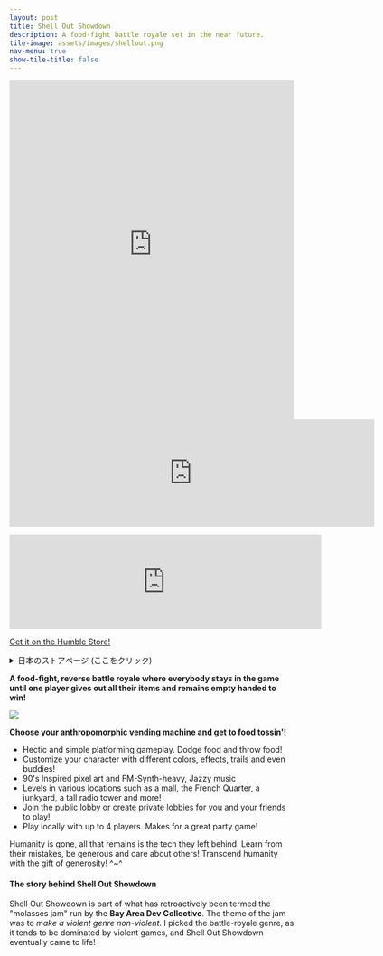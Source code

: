 ```yaml
---
layout: post
title: Shell Out Showdown
description: A food-fight battle royale set in the near future.
tile-image: assets/images/shellout.png
nav-menu: true
show-tile-title: false
---
```



<iframe width="100%" height="600" src="https://www.youtube-nocookie.com/embed/6AugzN6W-UM" title="YouTube video player" frameborder="0" allow="accelerometer; autoplay; clipboard-write; encrypted-media; gyroscope; picture-in-picture" allowfullscreen></iframe>

<iframe src="https://store.steampowered.com/widget/1556660/" frameborder="0" width="646" height="190"></iframe>
<p/>
<iframe src="https://itch.io/embed/923443?linkback=true&amp;dark=true" width="552" height="167" frameborder="0"><a href="https://manadream.itch.io/shell-out-showdown">Shell Out Showdown by manadream</a></iframe>
<p/>
<a href="https://www.humblebundle.com/store/shell-out-showdown">Get it on the Humble Store!</a>
<p/>
<details>
  <summary>日本のストアページ (ここをクリック)</summary>
  <br/>
  <div>
<p>自分のアイテムをすべて分け与え、その状態をキープし続けたプレイヤーが勝利する<strong>フードファイト逆バトルロワイアル</strong>！</p>
<p><em></em></p><em>
<p><strong>好きな擬人化自販機を選んで食べ物を投げよう！</strong></p>
<ul><li>目まぐるしくも手軽なプラットフォームゲーム。食べ物を避けては投げよう！
    
</li><li>自分のキャラクターの色、エフェクト、軌跡、そして相棒をカスタマイズ！
    
</li><li>90年代にインスパイアされたピクセルアートとFMシンセがメインのジャジーな音楽
    
</li><li>モール、フレンチ・クオーター、廃品置き場、高層ラジオタワーなど、さまざまなロケーションのステージ！
    
</li><li>公開ロビーに参加したり、プライベートロビーを作成したりして友達とプレイ！
    
</li><li>最大4人のプレイヤーでのローカルプレイが可能。パーティーゲームとして最適！
</li></ul>
<p>人類は滅亡し、残されたのは彼らが作り出した機械のみ。彼らの間違いから学び、寛大な心で他人に親切にしよう！寛大なギフトで人類を超越しよう！^~^<br></p><h4>シェルアウト・ショーダウンの裏話</h4>
</em><p><em>シェルアウト・ショーダウンは、<strong>Bay Area Dev Collective</strong>が過去に実施した「モラセス・ジャム」に参加したゲームの一つです。そのゲームジャムは<em>暴力的なジャンルを非暴力的に</em>がテーマでした。私は暴力的なゲームが大半を占めるバトルロワイアルのジャンルを選び、後にシェルアウト・ショーダウンが誕生しました！<br></em></p><p><br></p>
  </div>
</details>
<p><strong>A food-fight, reverse battle royale where everybody stays in the game<br/>until one player gives out all their items and remains empty handed to win!<br></strong></p>
<p><img src="/assets/images/levelShowcaseEN.gif"></p>
<p><strong></strong></p>
<p><strong>Choose your anthropomorphic vending machine and get to food tossin'!</strong></p>
<ul><li>Hectic and simple platforming gameplay. Dodge food and throw food!
    
</li><li>Customize your character with different colors, effects, trails and even buddies!
    
</li><li>90's Inspired pixel art and FM-Synth-heavy, Jazzy music
    
</li><li>Levels in various locations such as a mall, the French Quarter, a junkyard, a tall radio tower and more!
    
</li><li>Join the public lobby or create private lobbies for you and your friends to play!
    
</li><li>Play locally with up to 4 players. Makes for a great party game!
</li></ul>
<p>Humanity is gone, all that remains is the tech they left behind. Learn from their mistakes, be generous and care about others! Transcend humanity with the gift of generosity! ^~^<br></p>
<h4>The story behind Shell Out Showdown</h4>
<p>Shell Out Showdown is part of what has retroactively been termed the "molasses jam" run by the <strong>Bay Area Dev Collective</strong>. The theme of the jam was to <em>make a violent genre non-violent</em>. I picked the battle-royale genre, as it tends to be dominated by violent games, and Shell Out Showdown eventually came to life!</p>
